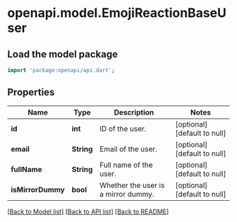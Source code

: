 # openapi.model.EmojiReactionBaseUser

## Load the model package
```dart
import 'package:openapi/api.dart';
```

## Properties
Name | Type | Description | Notes
------------ | ------------- | ------------- | -------------
**id** | **int** | ID of the user.  | [optional] [default to null]
**email** | **String** | Email of the user.  | [optional] [default to null]
**fullName** | **String** | Full name of the user.  | [optional] [default to null]
**isMirrorDummy** | **bool** | Whether the user is a mirror dummy.  | [optional] [default to null]

[[Back to Model list]](../README.md#documentation-for-models) [[Back to API list]](../README.md#documentation-for-api-endpoints) [[Back to README]](../README.md)



